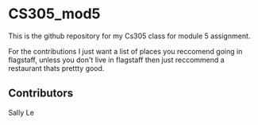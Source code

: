 # CS305_mod5
This is the github repository for my Cs305 class for module 5 assignment.

For the contributions I just want a list of places you reccomend going in flagstaff, unless you don't live in flagstaff then just reccommend a restaurant thats prettty good.

## Contributors
Sally Le
